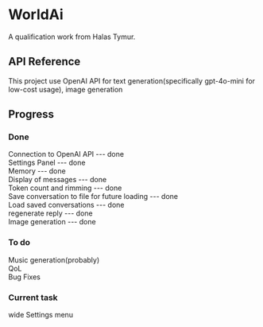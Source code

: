 
# WorldAi

A qualification work from Halas Tymur. 




## API Reference

This project use OpenAI API for text generation(specifically gpt-4o-mini for low-cost usage), image generation


## Progress

### Done
Connection to OpenAI API --- done \
Settings Panel --- done \
Memory --- done \
Display of messages --- done \
Token count and rimming --- done \
Save conversation to file for future loading --- done \
Load saved conversations --- done \
regenerate reply --- done \
Image generation --- done
### To do
Music generation(probably) \
QoL \
Bug Fixes
### Current task
wide Settings menu
